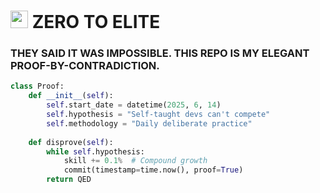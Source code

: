 # <img src="https://img.icons8.com/fluency/48/000000/console.png" width="28"/>  ZERO TO ELITE 

### **THEY SAID IT WAS IMPOSSIBLE. THIS REPO IS MY ELEGANT PROOF-BY-CONTRADICTION.**

```python
class Proof:
    def __init__(self):
        self.start_date = datetime(2025, 6, 14)
        self.hypothesis = "Self-taught devs can't compete"
        self.methodology = "Daily deliberate practice"
        
    def disprove(self):
        while self.hypothesis:
            skill += 0.1%  # Compound growth
            commit(timestamp=time.now(), proof=True)
        return QED
